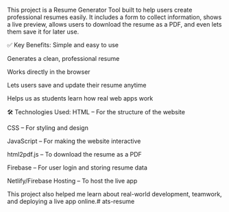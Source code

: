 This project is a Resume Generator Tool built to help users create professional resumes easily. It includes a form to collect information, shows a live preview, allows users to download the resume as a PDF, and even lets them save it for later use.

✅ Key Benefits:
Simple and easy to use

Generates a clean, professional resume

Works directly in the browser

Lets users save and update their resume anytime

Helps us as students learn how real web apps work

🛠 Technologies Used:
HTML – For the structure of the website

CSS – For styling and design

JavaScript – For making the website interactive

html2pdf.js – To download the resume as a PDF

Firebase – For user login and storing resume data

Netlify/Firebase Hosting – To host the live app

This project also helped me learn about real-world development, teamwork, and deploying a live app online.# ats-resume
